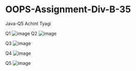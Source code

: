 # OOPS-Assignment-Div-B-35
Java-Q5
Achint Tyagi

Q1
![image](https://user-images.githubusercontent.com/67553854/203504122-91dc984a-3139-4204-877a-8492b01f4b4c.png)
Q2
![image](https://user-images.githubusercontent.com/67553854/203504299-b7ad1e5a-62cb-428d-add2-23daa87e98f9.png)

Q3
![image](https://user-images.githubusercontent.com/67553854/203504909-f10867f4-9167-46dc-9d9c-b5d5abc4ad36.png)


Q4
![image](https://user-images.githubusercontent.com/67553854/203504817-17e108df-7d35-4eff-bf09-ea5de8da75f6.png)

Q5
![image](https://user-images.githubusercontent.com/67553854/203505116-c85d88d3-f1af-4cb6-8139-a15ff3abe4b9.png)
